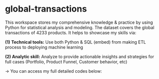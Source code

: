 # global-transactions
This workspace stores my comprehensive knowledge &amp;  practice by using Python for statistical analysis and modeling. The dataset covers the global transactions of 4233 products.
It helps to showcase my skills via:

**(1)** **Technical tools:** Use both Python & SQL (embed) from making ETL process to deploying machine learning

**(2) Analytic skill:** Analyze to provide actionable insights and strategies for full cases (Portfolio, Product Funnel, Customer behavior, etc)

→ You can access my full detailed codes below:
